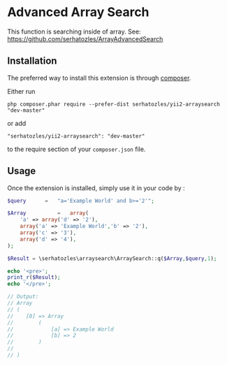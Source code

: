 Advanced Array Search
=====================
This function is searching inside of array.
See: https://github.com/serhatozles/ArrayAdvancedSearch

Installation
------------

The preferred way to install this extension is through [composer](http://getcomposer.org/download/).

Either run

```
php composer.phar require --prefer-dist serhatozles/yii2-arraysearch "dev-master"
```

or add

```
"serhatozles/yii2-arraysearch": "dev-master"
```

to the require section of your `composer.json` file.


Usage
-----

Once the extension is installed, simply use it in your code by  :

```php
$query		=	"a='Example World' and b>='2'";

$Array			=	array(
    'a' => array('d' => '2'),
    array('a' => 'Example World','b' => '2'),
    array('c' => '3'),
    array('d' => '4'),
);

$Result = \serhatozles\arraysearch\ArraySearch::q($Array,$query,1);

echo '<pre>';
print_r($Result);
echo '</pre>';

// Output:
// Array
// (
//    [0] => Array
//        (
//            [a] => Example World
//            [b] => 2
//        )
//
// )
```